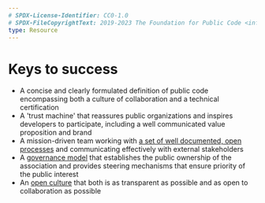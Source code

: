 ```yaml
---
# SPDX-License-Identifier: CC0-1.0
# SPDX-FileCopyrightText: 2019-2023 The Foundation for Public Code <info@publiccode.net>
type: Resource
---
```


# Keys to success

* A concise and clearly formulated definition of public code encompassing both a culture of collaboration and a technical certification
* A 'trust machine' that reassures public organizations and inspires developers to participate, including a well communicated value proposition and brand
* A mission-driven team working with [a set of well documented, open processes](../activities) and communicating effectively with external stakeholders
* A [governance model](governance-model.md) that establishes the public ownership of the association and provides steering mechanisms that ensure priority of the public interest
* An [open culture](cultural-values.md) that both is as transparent as possible and as open to collaboration as possible
